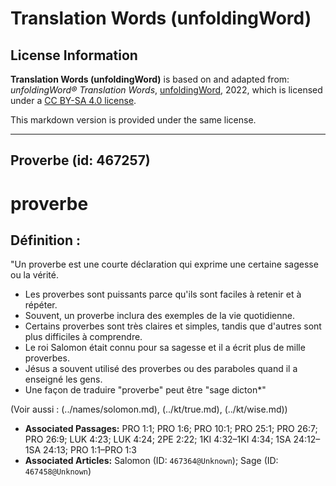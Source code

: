 # Translation Words (unfoldingWord)

## License Information

**Translation Words (unfoldingWord)** is based on and adapted from: _unfoldingWord® Translation Words_, [unfoldingWord](https://unfoldingword.org/utw), 2022, which is licensed under a [CC BY-SA 4.0 license](https://creativecommons.org/licenses/by-sa/4.0/legalcode.en).

This markdown version is provided under the same license.



--------------------------------

## Proverbe (id: 467257)

proverbe
========

Définition :
------------

"Un proverbe est une courte déclaration qui exprime une certaine sagesse ou la vérité.

* Les proverbes sont puissants parce qu'ils sont faciles à retenir et à répéter.
* Souvent, un proverbe inclura des exemples de la vie quotidienne.
* Certains proverbes sont très claires et simples, tandis que d'autres sont plus difficiles à comprendre.
* Le roi Salomon était connu pour sa sagesse et il a écrit plus de mille proverbes.
* Jésus a souvent utilisé des proverbes ou des paraboles quand il a enseigné les gens.
* Une façon de traduire "proverbe" peut être "sage dicton\*"

(Voir aussi : (../names/solomon.md), (../kt/true.md), (../kt/wise.md))

* **Associated Passages:** PRO 1:1; PRO 1:6; PRO 10:1; PRO 25:1; PRO 26:7; PRO 26:9; LUK 4:23; LUK 4:24; 2PE 2:22; 1KI 4:32–1KI 4:34; 1SA 24:12–1SA 24:13; PRO 1:1–PRO 1:3
* **Associated Articles:** Salomon (ID: `467364@Unknown`); Sage (ID: `467458@Unknown`)


